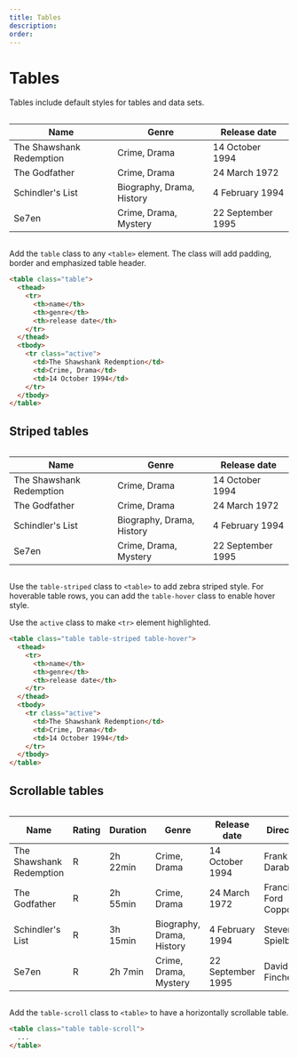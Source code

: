 ```yaml
---
title: Tables
description: 
order: 
---
```


# Tables

Tables include default styles for tables and data sets.

 
<div class="docs-demo columns">
  <div class="column col-12">
    <table class="table">
      <thead>
        <tr>
          <th>Name</th>
          <th>Genre</th>
          <th>Release date</th>
        </tr>
      </thead>
      <tbody>
        <tr>
          <td>The Shawshank Redemption</td>
          <td>Crime, Drama</td>
          <td>14 October 1994</td>
        </tr>
        <tr>
          <td>The Godfather</td>
          <td>Crime, Drama</td>
          <td>24 March 1972</td>
        </tr>
        <tr>
          <td>Schindler's List</td>
          <td>Biography, Drama, History</td>
          <td>4 February 1994</td>
        </tr>
        <tr>
          <td>Se7en</td>
          <td>Crime, Drama, Mystery</td>
          <td>22 September 1995</td>
        </tr>
      </tbody>
    </table>
  </div>
</div>

Add the `table` class to any `<table>` element. The class will add padding, border and emphasized table header.

```html
<table class="table">
  <thead>
    <tr>
      <th>name</th>
      <th>genre</th>
      <th>release date</th>
    </tr>
  </thead>
  <tbody>
    <tr class="active">
      <td>The Shawshank Redemption</td>
      <td>Crime, Drama</td>
      <td>14 October 1994</td>
    </tr>
  </tbody>
</table>

```

## Striped tables

 
<div class="docs-demo columns">
  <div class="column col-12">
    <table class="table table-striped table-hover">
      <thead>
        <tr>
          <th>Name</th>
          <th>Genre</th>
          <th>Release date</th>
        </tr>
      </thead>
      <tbody>
        <tr>
          <td>The Shawshank Redemption</td>
          <td>Crime, Drama</td>
          <td>14 October 1994</td>
        </tr>
        <tr>
          <td>The Godfather</td>
          <td>Crime, Drama</td>
          <td>24 March 1972</td>
        </tr>
        <tr>
          <td>Schindler's List</td>
          <td>Biography, Drama, History</td>
          <td>4 February 1994</td>
        </tr>
        <tr>
          <td>Se7en</td>
          <td>Crime, Drama, Mystery</td>
          <td>22 September 1995</td>
        </tr>
      </tbody>
    </table>
  </div>
</div>

Use the `table-striped` class to `<table>` to add zebra striped style. For hoverable table rows, you can add the `table-hover` class to enable hover style.

Use the `active` class to make `<tr>` element highlighted.

```html
<table class="table table-striped table-hover">
  <thead>
    <tr>
      <th>name</th>
      <th>genre</th>
      <th>release date</th>
    </tr>
  </thead>
  <tbody>
    <tr class="active">
      <td>The Shawshank Redemption</td>
      <td>Crime, Drama</td>
      <td>14 October 1994</td>
    </tr>
  </tbody>
</table>

```

## Scrollable tables

 
<div class="docs-demo columns">
  <div class="column col-12">
    <table class="table table-scroll">
      <thead>
        <tr>
          <th>Name</th>
          <th>Rating</th>
          <th>Duration</th>
          <th>Genre</th>
          <th>Release date</th>
          <th>Director</th>
        </tr>
      </thead>
      <tbody>
        <tr>
          <td>The Shawshank Redemption</td>
          <td>R</td>
          <td>2h 22min</td>
          <td>Crime, Drama</td>
          <td>14 October 1994</td>
          <td>Frank Darabont</td>
        </tr>
        <tr>
          <td>The Godfather</td>
          <td>R</td>
          <td>2h 55min</td>
          <td>Crime, Drama</td>
          <td>24 March 1972</td>
          <td>Francis Ford Coppola</td>
        </tr>
        <tr>
          <td>Schindler's List</td>
          <td>R</td>
          <td>3h 15min</td>
          <td>Biography, Drama, History</td>
          <td>4 February 1994</td>
          <td>Steven Spielberg</td>
        </tr>
        <tr>
          <td>Se7en</td>
          <td>R</td>
          <td>2h 7min</td>
          <td>Crime, Drama, Mystery</td>
          <td>22 September 1995</td>
          <td>David Fincher</td>
        </tr>
      </tbody>
    </table>
  </div>
</div>

Add the `table-scroll` class to `<table>` to have a horizontally scrollable table.

```html
<table class="table table-scroll">
  ...
</table>
```